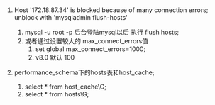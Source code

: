 # 
1. Host '172.18.87.34' is blocked because of many connection errors; unblock with 'mysqladmin flush-hosts'
   1. mysql -u root -p 后台登陆mysql以后 执行 flush hosts; 
   2. 或者通过设置较大的 max_connect_errors值
      1. set global max_connect_errors=1000;
      2. v8.0 默认 100

2. performance_schema下的hosts表和host_cache;
   1. select * from host_cache\G;
   2. select * from hosts\G;